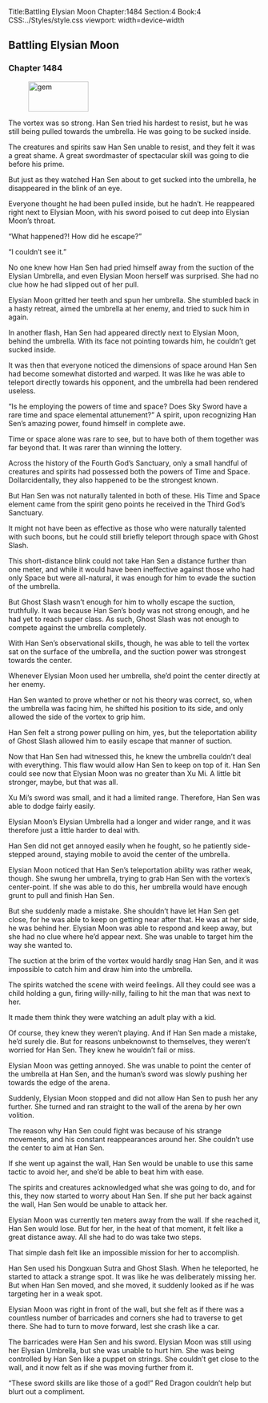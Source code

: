 Title:Battling Elysian Moon 
Chapter:1484 
Section:4 
Book:4 
CSS:../Styles/style.css 
viewport: width=device-width
  
## Battling Elysian Moon
### Chapter 1484
  
<figure>
	<img src="../Images/gem.gif" alt="gem" id="gem" width="120" height="60" />
</figure>
  

  
The vortex was so strong. Han Sen tried his hardest to resist, but he was still being pulled towards the umbrella. He was going to be sucked inside.

The creatures and spirits saw Han Sen unable to resist, and they felt it was a great shame. A great swordmaster of spectacular skill was going to die before his prime.

But just as they watched Han Sen about to get sucked into the umbrella, he disappeared in the blink of an eye.

Everyone thought he had been pulled inside, but he hadn’t. He reappeared right next to Elysian Moon, with his sword poised to cut deep into Elysian Moon’s throat.

“What happened?! How did he escape?”

“I couldn’t see it.”

No one knew how Han Sen had pried himself away from the suction of the Elysian Umbrella, and even Elysian Moon herself was surprised. She had no clue how he had slipped out of her pull.

Elysian Moon gritted her teeth and spun her umbrella. She stumbled back in a hasty retreat, aimed the umbrella at her enemy, and tried to suck him in again.

In another flash, Han Sen had appeared directly next to Elysian Moon, behind the umbrella. With its face not pointing towards him, he couldn’t get sucked inside.

It was then that everyone noticed the dimensions of space around Han Sen had become somewhat distorted and warped. It was like he was able to teleport directly towards his opponent, and the umbrella had been rendered useless.

“Is he employing the powers of time and space? Does Sky Sword have a rare time and space elemental attunement?” A spirit, upon recognizing Han Sen’s amazing power, found himself in complete awe.

Time or space alone was rare to see, but to have both of them together was far beyond that. It was rarer than winning the lottery.

Across the history of the Fourth God’s Sanctuary, only a small handful of creatures and spirits had possessed both the powers of Time and Space. Dollarcidentally, they also happened to be the strongest known.

But Han Sen was not naturally talented in both of these. His Time and Space element came from the spirit geno points he received in the Third God’s Sanctuary.

It might not have been as effective as those who were naturally talented with such boons, but he could still briefly teleport through space with Ghost Slash.

This short-distance blink could not take Han Sen a distance further than one meter, and while it would have been ineffective against those who had only Space but were all-natural, it was enough for him to evade the suction of the umbrella.

But Ghost Slash wasn’t enough for him to wholly escape the suction, truthfully. It was because Han Sen’s body was not strong enough, and he had yet to reach super class. As such, Ghost Slash was not enough to compete against the umbrella completely.

With Han Sen’s observational skills, though, he was able to tell the vortex sat on the surface of the umbrella, and the suction power was strongest towards the center.

Whenever Elysian Moon used her umbrella, she’d point the center directly at her enemy.

Han Sen wanted to prove whether or not his theory was correct, so, when the umbrella was facing him, he shifted his position to its side, and only allowed the side of the vortex to grip him.

Han Sen felt a strong power pulling on him, yes, but the teleportation ability of Ghost Slash allowed him to easily escape that manner of suction.

Now that Han Sen had witnessed this, he knew the umbrella couldn’t deal with everything. This flaw would allow Han Sen to keep on top of it. Han Sen could see now that Elysian Moon was no greater than Xu Mi. A little bit stronger, maybe, but that was all.

Xu Mi’s sword was small, and it had a limited range. Therefore, Han Sen was able to dodge fairly easily.

Elysian Moon’s Elysian Umbrella had a longer and wider range, and it was therefore just a little harder to deal with.

Han Sen did not get annoyed easily when he fought, so he patiently side-stepped around, staying mobile to avoid the center of the umbrella.

Elysian Moon noticed that Han Sen’s teleportation ability was rather weak, though. She swung her umbrella, trying to grab Han Sen with the vortex’s center-point. If she was able to do this, her umbrella would have enough grunt to pull and finish Han Sen.

But she suddenly made a mistake. She shouldn’t have let Han Sen get close, for he was able to keep on getting near after that. He was at her side, he was behind her. Elysian Moon was able to respond and keep away, but she had no clue where he’d appear next. She was unable to target him the way she wanted to.

The suction at the brim of the vortex would hardly snag Han Sen, and it was impossible to catch him and draw him into the umbrella.

The spirits watched the scene with weird feelings. All they could see was a child holding a gun, firing willy-nilly, failing to hit the man that was next to her.

It made them think they were watching an adult play with a kid.

Of course, they knew they weren’t playing. And if Han Sen made a mistake, he’d surely die. But for reasons unbeknownst to themselves, they weren’t worried for Han Sen. They knew he wouldn’t fail or miss.

Elysian Moon was getting annoyed. She was unable to point the center of the umbrella at Han Sen, and the human’s sword was slowly pushing her towards the edge of the arena.

Suddenly, Elysian Moon stopped and did not allow Han Sen to push her any further. She turned and ran straight to the wall of the arena by her own volition.

The reason why Han Sen could fight was because of his strange movements, and his constant reappearances around her. She couldn’t use the center to aim at Han Sen.

If she went up against the wall, Han Sen would be unable to use this same tactic to avoid her, and she’d be able to beat him with ease.

The spirits and creatures acknowledged what she was going to do, and for this, they now started to worry about Han Sen. If she put her back against the wall, Han Sen would be unable to attack her.

Elysian Moon was currently ten meters away from the wall. If she reached it, Han Sen would lose. But for her, in the heat of that moment, it felt like a great distance away. All she had to do was take two steps.

That simple dash felt like an impossible mission for her to accomplish.

Han Sen used his Dongxuan Sutra and Ghost Slash. When he teleported, he started to attack a strange spot. It was like he was deliberately missing her. But when Han Sen moved, and she moved, it suddenly looked as if he was targeting her in a weak spot.

Elysian Moon was right in front of the wall, but she felt as if there was a countless number of barricades and corners she had to traverse to get there. She had to turn to move forward, lest she crash like a car.

The barricades were Han Sen and his sword. Elysian Moon was still using her Elysian Umbrella, but she was unable to hurt him. She was being controlled by Han Sen like a puppet on strings. She couldn’t get close to the wall, and it now felt as if she was moving further from it.

“These sword skills are like those of a god!” Red Dragon couldn’t help but blurt out a compliment.